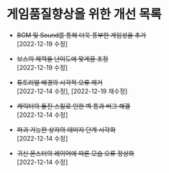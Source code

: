 # 게임품질향상을 위한 개선 목록

- ~~BGM 및 Sound를 통해 더욱 풍부한 게임성을 추가~~  
[2022-12-19 수정]

- ~~보스의 체력을 난이도에 맞게끔 조정~~  
[2022-12-19 수정]

- ~~튜토리얼 배경의 시각적 오류 제거~~  
[2022-12-14 수정], [2022-12-19 재수정]

- ~~캐릭터의 돌진 스킬로 인한 벽 통과 버그 해결~~  
[2022-12-14 수정]

- ~~파괴 가능한 상자의 데미지 단계 시각화~~  
[2022-12-14 수정]

- ~~귀신 몬스터의 레이어에 따른 모습 오류 정상화~~  
[2022-12-14 수정]
